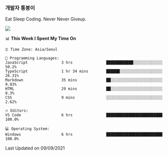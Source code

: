 ### 개발자 통붕이
Eat Sleep Coding.
Never Never Giveup.

<img src="https://github-readme-stats.vercel.app/api/top-langs/?username=tiaz0128&layout=compact" />

<br/>

<!--START_SECTION:waka-->
📊 **This Week I Spent My Time On** 

```text
⌚︎ Time Zone: Asia/Seoul

💬 Programming Languages: 
JavaScript               3 hrs               ████████████░░░░░░░░░░░░░   50.2% 
TypeScript               1 hr 34 mins        ██████░░░░░░░░░░░░░░░░░░░   26.31% 
Markdown                 35 mins             ██░░░░░░░░░░░░░░░░░░░░░░░   9.93% 
HTML                     29 mins             ██░░░░░░░░░░░░░░░░░░░░░░░   8.3% 
CSS                      9 mins              ░░░░░░░░░░░░░░░░░░░░░░░░░   2.62%

🔥 Editors: 
VS Code                  6 hrs               █████████████████████████   100.0%

💻 Operating System: 
Windows                  6 hrs               █████████████████████████   100.0%

```


 Last Updated on 09/09/2021
<!--END_SECTION:waka-->
